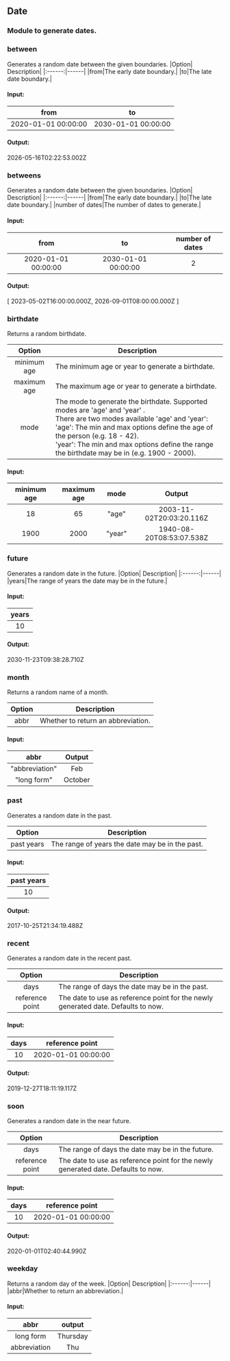 ## Date
### Module to generate dates.

### between
Generates a random date between the given boundaries.
|Option| Description|
|:------:|------|
|from|The early date boundary.|
|to|The late date boundary.|

#### Input:
|from|to|
|:----:|:----:|
|2020-01-01 00:00:00|2030-01-01 00:00:00|

#### Output:
2026-05-16T02:22:53.002Z

### betweens
Generates a random date between the given boundaries.
|Option| Description|
|:------:|------|
|from|The early date boundary.|
|to|The late date boundary.|
|number of dates|The number of dates to generate.|

#### Input:
|from|to|number of dates|
|:----:|:----:|:----:|
|2020-01-01 00:00:00|2030-01-01 00:00:00|2|

#### Output:
[ 2023-05-02T16:00:00.000Z, 2026-09-01T08:00:00.000Z ]

### birthdate
Returns a random birthdate.

|Option| Description|
|:------:|------|
|minimum age|The minimum age or year to generate a birthdate.|
|maximum age|The maximum age or year to generate a birthdate.|
|mode|The mode to generate the birthdate. Supported modes are 'age' and 'year' .<br />There are two modes available 'age' and 'year': <br />'age': The min and max options define the age of the person (e.g. 18 - 42). <br />'year': The min and max options define the range the birthdate may be in (e.g. 1900 - 2000).|

#### Input:
|minimum age|maximum age|mode|Output|
|:----:|:----:|:----:|:----:|
|18|65|"age"|2003-11-02T20:03:20.116Z|
|1900|2000|"year"|1940-08-20T08:53:07.538Z|


### future
Generates a random date in the future.
|Option| Description|
|:------:|------|
|years|The range of years the date may be in the future.|

#### Input:
|years|
|:----:|
|10|

#### Output:
2030-11-23T09:38:28.710Z


### month
Returns a random name of a month.

|Option| Description|
|:------:|------|
|abbr|Whether to return an abbreviation.|

#### Input:
|abbr|Output|
|:----:|:----:|
|"abbreviation"|Feb|
|"long form"|October|


### past
Generates a random date in the past.

|Option| Description|
|:------:|------|
|past years|The range of years the date may be in the past.|

#### Input:
|past years|
|:----:|
|10|

#### Output:
2017-10-25T21:34:19.488Z


### recent
Generates a random date in the recent past.

|Option| Description|
|:------:|------|
|days|The range of days the date may be in the past.|
|reference point|The date to use as reference point for the newly generated date. Defaults to now.|

#### Input:
|days|reference point|
|:----:|:----:|
|10|2020-01-01 00:00:00|

#### Output:
2019-12-27T18:11:19.117Z


### soon
Generates a random date in the near future.

|Option| Description|
|:------:|------|
|days|The range of days the date may be in the future.|
|reference point|The date to use as reference point for the newly generated date. Defaults to now.|

#### Input:
|days|reference point|
|:----:|:----:|
|10|2020-01-01 00:00:00|

#### Output:
2020-01-01T02:40:44.990Z


### weekday
Returns a random day of the week.
|Option| Description|
|:------:|------|
|abbr|Whether to return an abbreviation.|

#### Input:
|abbr|output|
|:----:|:----:|
|long form|Thursday|
|abbreviation|Thu|

